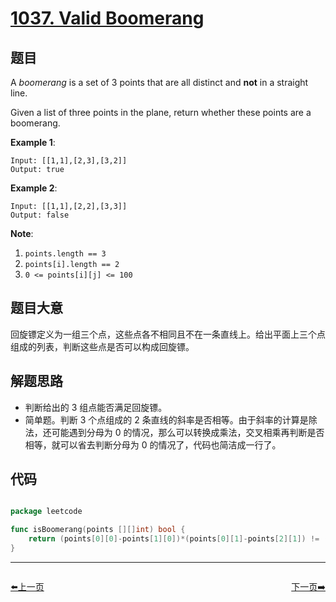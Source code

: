 # [1037. Valid Boomerang](https://leetcode.com/problems/valid-boomerang/)


## 题目

A *boomerang* is a set of 3 points that are all distinct and **not** in a straight line.

Given a list of three points in the plane, return whether these points are a boomerang.

**Example 1**:

```
Input: [[1,1],[2,3],[3,2]]
Output: true
```

**Example 2**:

```
Input: [[1,1],[2,2],[3,3]]
Output: false
```

**Note**:

1. `points.length == 3`
2. `points[i].length == 2`
3. `0 <= points[i][j] <= 100`

## 题目大意

回旋镖定义为一组三个点，这些点各不相同且不在一条直线上。给出平面上三个点组成的列表，判断这些点是否可以构成回旋镖。

## 解题思路

- 判断给出的 3 组点能否满足回旋镖。
- 简单题。判断 3 个点组成的 2 条直线的斜率是否相等。由于斜率的计算是除法，还可能遇到分母为 0 的情况，那么可以转换成乘法，交叉相乘再判断是否相等，就可以省去判断分母为 0 的情况了，代码也简洁成一行了。

## 代码

```go

package leetcode

func isBoomerang(points [][]int) bool {
	return (points[0][0]-points[1][0])*(points[0][1]-points[2][1]) != (points[0][0]-points[2][0])*(points[0][1]-points[1][1])
}

```


----------------------------------------------
<div style="display: flex;justify-content: space-between;align-items: center;">
<p><a href="https://books.halfrost.com/leetcode/ChapterFour/1000~1099/1034.Coloring-A-Border/">⬅️上一页</a></p>
<p><a href="https://books.halfrost.com/leetcode/ChapterFour/1000~1099/1038.Binary-Search-Tree-to-Greater-Sum-Tree/">下一页➡️</a></p>
</div>
